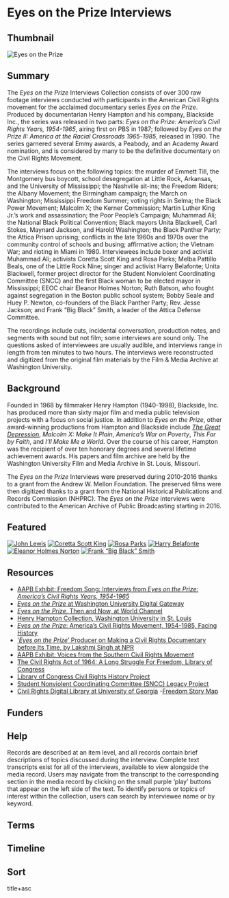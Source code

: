 # Eyes on the Prize Interviews

## Thumbnail

![Eyes on the Prize](https://s3.amazonaws.com/americanarchive.org/special-collections/EyesOnThePrize_Logo.jpg "Eyes on the Prize Interviews")

## Summary

The *Eyes on the Prize* Interviews Collection consists of over 300 raw footage interviews conducted with participants in the American Civil Rights movement for the acclaimed documentary series *Eyes on the Prize*. Produced by documentarian Henry Hampton and his company, Blackside Inc., the series was released in two parts: *Eyes on the Prize: America’s Civil Rights Years, 1954-1965*, airing first on PBS in 1987; followed by *Eyes on the Prize II: America at the Racial Crossroads 1965-1985*, released in 1990. The series garnered several Emmy awards, a Peabody, and an Academy Award nomination, and is considered by many to be the definitive documentary on the Civil Rights Movement. 

The interviews focus on the following topics: the murder of Emmett Till, the Montgomery bus boycott, school desegregation at Little Rock, Arkansas, and the University of Mississippi; the Nashville sit-ins; the Freedom Riders; the Albany Movement; the Birmingham campaign; the March on Washington; Mississippi Freedom Summer; voting rights in Selma; the Black Power Movement; Malcolm X; the Kerner Commission; Martin Luther King Jr.’s work and assassination; the Poor People’s Campaign; Muhammad Ali; the National Black Political Convention; Black mayors Unita Blackwell, Carl Stokes, Maynard Jackson, and Harold Washington; the Black Panther Party; the Attica Prison uprising; conflicts in the late 1960s and 1970s over the community control of schools and busing; affirmative action; the Vietnam War; and rioting in Miami in 1980. Interviewees include boxer and activist Muhammad Ali; activists Coretta Scott King and Rosa Parks; Melba Pattillo Beals, one of the Little Rock Nine; singer and activist Harry Belafonte; Unita Blackwell, former project director for the Student Nonviolent Coordinating Committee (SNCC) and the first Black woman to be elected mayor in Mississippi; EEOC chair Eleanor Holmes Norton; Ruth Batson, who fought against segregation in the Boston public school system; Bobby Seale and Huey P. Newton, co-founders of the Black Panther Party; Rev. Jesse Jackson; and Frank “Big Black” Smith, a leader of the Attica Defense Committee. 

The recordings include cuts, incidental conversation, production notes, and segments with sound but not film; some interviews are sound only. The questions asked of interviewees are usually audible, and interviews range in length from ten minutes to two hours. The interviews were reconstructed and digitized from the original film materials by the Film & Media Archive at Washington University.

## Background

Founded in 1968 by filmmaker Henry Hampton (1940-1998), Blackside, Inc. has produced more than sixty major film and media public television projects with a focus on social justice. In addition to *Eyes on the Prize*, other award-winning productions from Hampton and Blackside include [*The Great Depression*](https://americanarchive.org/special_collections/the-great-depression), *Malcolm X: Make It Plain*, *America’s War on Poverty*, *This Far by Faith*, and *I’ll Make Me a World*. Over the course of his career, Hampton was the recipient of over ten honorary degrees and several lifetime achievement awards. His papers and film archive are held by the Washington University Film and Media Archive in St. Louis, Missouri.

The *Eyes on the Prize* Interviews were preserved during 2010-2016 thanks to a grant from the Andrew W. Mellon Foundation. The preserved films were then digitized thanks to a grant from the National Historical Publications and Records Commission (NHPRC). The *Eyes on the Prize* interviews were contributed to the American Archive of Public Broadcasting starting in 2016. 

## Featured

[![John Lewis](https://s3.amazonaws.com/americanarchive.org/special-collections/cpb-aacip_151-8k74t6fv60.jpg)](/catalog/cpb-aacip_151-8k74t6fv60)
[![Coretta Scott King](https://s3.amazonaws.com/americanarchive.org/special-collections/cpb-aacip_151-542j679j5g.jpg)](/catalog/cpb-aacip_151-542j679j5g)
[![Rosa Parks](https://s3.amazonaws.com/americanarchive.org/special-collections/cpb-aacip_151-610vq2sx12.jpg)](/catalog/cpb-aacip_151-610vq2sx12)
[![Harry Belafonte](https://s3.amazonaws.com/americanarchive.org/special-collections/cpb-aacip-36800f8277a.jpg)](/catalog/cpb-aacip-36800f8277a)
[![Eleanor Holmes Norton](https://s3.amazonaws.com/americanarchive.org/special-collections/cpb-aacip-e087550ff82.jpg)](/catalog/cpb-aacip-e087550ff82)
[![Frank “Big Black” Smith](https://s3.amazonaws.com/americanarchive.org/special-collections/cpb-aacip-fa0a4ce612f.jpg)](/catalog/cpb-aacip-fa0a4ce612f)

## Resources

- [AAPB Exhibit: Freedom Song: Interviews from *Eyes on the Prize: America’s Civil Rights Years, 1954-1965*](https://americanarchive.org/exhibits/eotp)
- [*Eyes on the Prize* at Washington University Digital Gateway](http://digital.wustl.edu/eyesontheprize/)
- [*Eyes on the Prize*, Then and Now, at World Channel](https://www.pbs.org/show/world-channel/collections/eyes-prize-then-and-now/#:~:text=Eyes%20on%20the%20Prize%3A%20Then%20and%20Now%20re%2Dexamines%20the,rights%20activists%20then%20and%20now.)
- [Henry Hampton Collection, Washington University in St. Louis](https://library.wustl.edu/spec/henry-hampton-collection/)
- [*Eyes on the Prize*: America’s Civil Rights Movement, 1954-1985, Facing History](https://www.facinghistory.org/resource-library/eyes-prize-americas-civil-rights-movement)
- [‘*Eyes on the Prize*’ Producer on Making a Civil Rights Documentary before Its Time, by Lakshmi Singh at NPR](https://www.npr.org/2017/03/12/519925253/eyes-on-the-prize-producer-on-making-a-civil-rights-documentary-before-its-time)
- [AAPB Exhibit: Voices from the Southern Civil Rights Movement](https://americanarchive.org/exhibits/civil-rights)
- [The Civil Rights Act of 1964: A Long Struggle For Freedom, Library of Congress]( https://www.loc.gov/exhibits/civil-rights-act/)
- [Library of Congress Civil Rights History Project]( https://www.loc.gov/collections/civil-rights-history-project/about-this-collection/)
- [Student Nonviolent Coordinating Committee (SNCC) Legacy Project]( https://www.sncclegacyproject.org/) 
- [Civil Rights Digital Library at University of Georgia](http://crdl.usg.edu/?Welcome)
-[Freedom Story Map](https://loc.maps.arcgis.com/apps/Cascade/index.html?appid=4d76cf42caf84b069b0e0235b6996efd)

## Funders

## Help

Records are described at an item level, and all records contain brief descriptions of topics discussed during the interview. Complete text transcripts exist for all of the interviews, available to view alongside the media record. Users may navigate from the transcript to the corresponding section in the media record by clicking on the small purple ‘play’ buttons that appear on the left side of the text. To identify persons or topics of interest within the collection, users can search by interviewee name or by keyword.

## Terms


## Timeline


## Sort

title+asc
